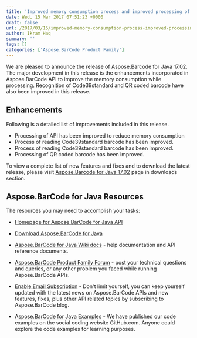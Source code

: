```yaml
---
title: 'Improved memory consumption process and improved processing of Code128 with Aspose.BarCode for Java 17.02'
date: Wed, 15 Mar 2017 07:51:23 +0000
draft: false
url: /2017/03/15/improved-memory-consumption-process-improved-processing-code128-aspose.barcode-java-17.02/
author: Ikram Haq
summary: ''
tags: []
categories: ['Aspose.BarCode Product Family']
---
```


We are pleased to announce the release of Aspose.Barcode for Java 17.02. The major development in this release is the enhancements incorporated in Aspose.BarCode API to improve the memory consumption while processing. Recognition of Code39standard and QR coded barcode have also been improved in this release.

## Enhancements

Following is a detailed list of improvements included in this release.

*   Processing of API has been improved to reduce memory consumption
*   Process of reading Code39standard barcode has been improved.
*   Process of reading Code39standard barcode has been improved.
*   Processing of QR coded barcode has been improved.

To view a complete list of new features and fixes and to download the latest release, please visit [Aspose.Barcode for Java 17.02][1] page in downloads section.

## Aspose.BarCode for Java Resources

The resources you may need to accomplish your tasks:

*   [Homepage for Aspose.BarCode for Java API][2]
    
*   [Download Aspose.BarCode for Java][3]
    
*   [Aspose.BarCode for Java Wiki docs][4] - help documentation and API reference documents.
    
*   [Aspose.BarCode Product Family Forum][5] - post your technical questions and queries, or any other problem you faced while running Aspose.BarCode APIs.
    
*   [Enable Email Subscription][6] - Don't limit yourself, you can keep yourself updated with the latest news on Aspose.BarCode APIs and new features, fixes, plus other API related topics by subscribing to Aspose.BarCode blog.
    
*   [Aspose.BarCode for Java Examples][7] - We have published our code examples on the social coding website GitHub.com. Anyone could explore the code examples for learning purposes.




[1]: http://www.aspose.com/downloads/barcode/java
[2]: https://www.aspose.com/products/barcode/java
[3]: https://downloads.aspose.com/barcode/java
[4]: https://docs.aspose.com/display/barcodejava/Home
[5]: https://forum.aspose.com/c/barcode
[6]: https://blog.aspose.com/category/aspose-products/aspose-barcode-product-family/
[7]: https://github.com/aspose-barcode/Aspose.BarCode-for-Java





